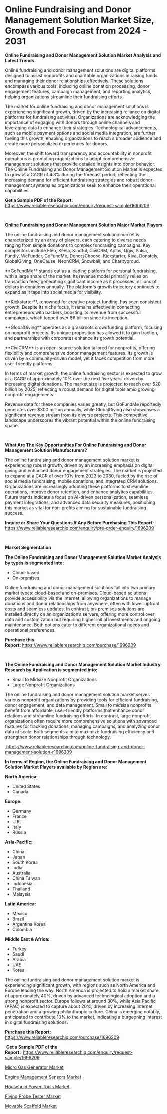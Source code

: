 <p><h1>Online Fundraising and Donor Management Solution Market Size, Growth and Forecast from 2024 - 2031</h1></p><p><strong>Online Fundraising and Donor Management Solution Market Analysis and Latest Trends</strong></p>
<p><p>Online fundraising and donor management solutions are digital platforms designed to assist nonprofits and charitable organizations in raising funds and managing their donor relationships effectively. These solutions encompass various tools, including online donation processing, donor engagement features, campaign management, and reporting analytics, helping organizations streamline their fundraising efforts.</p><p>The market for online fundraising and donor management solutions is experiencing significant growth, driven by the increasing reliance on digital platforms for fundraising activities. Organizations are acknowledging the importance of engaging with donors through online channels and leveraging data to enhance their strategies. Technological advancements, such as mobile payment options and social media integration, are further fueling this growth, enabling organizations to reach a broader audience and create more personalized experiences for donors.</p><p>Moreover, the shift toward transparency and accountability in nonprofit operations is prompting organizations to adopt comprehensive management solutions that provide detailed insights into donor behavior. The Online Fundraising and Donor Management Solution Market is expected to grow at a CAGR of 4.3% during the forecast period, reflecting the increasing demand for efficient fundraising strategies and robust donor management systems as organizations seek to enhance their operational capabilities.</p></p>
<p><strong>Get a Sample PDF of the Report:&nbsp;</strong> <a href="https://www.reliableresearchiq.com/enquiry/request-sample/1696209?utm_campaign=1539&utm_medium=2&utm_source=Github&utm_content=ia&utm_term=19102024&utm_id=online-fundraising-and-donor-management-solution">https://www.reliableresearchiq.com/enquiry/request-sample/1696209</a></p>
<p>&nbsp;</p>
<p><strong>Online Fundraising and Donor Management Solution Major Market Players</strong></p>
<p><p>The online fundraising and donor management solution market is characterized by an array of players, each catering to diverse needs ranging from simple donations to complex fundraising campaigns. Key competitors include Eleo, Keela, Kindful, CiviCRM, Aplos, Qgiv, Salsa, Fundly, WeFunder, GoFundMe, DonorsChoose, Kickstarter, Kiva, Donately, GlobalGiving, OneCause, NeonCRM, Snowball, and Charityproud.</p><p>**GoFundMe** stands out as a leading platform for personal fundraising, with a large share of the market. Its revenue model primarily relies on transaction fees, generating significant income as it processes millions of dollars in donations annually. The platform's growth trajectory continues to expand as it taps into social media for visibility.</p><p>**Kickstarter**, renowned for creative project funding, has seen consistent growth. Despite its niche focus, it remains effective in connecting entrepreneurs with backers, boosting its revenue from successful campaigns, which topped over $6 billion since its inception. </p><p>**GlobalGiving** operates as a grassroots crowdfunding platform, focusing on nonprofit projects. Its unique proposition has allowed it to gain traction, and partnerships with corporates enhance its growth potential.</p><p>**CiviCRM** is an open-source solution tailored for nonprofits, offering flexibility and comprehensive donor management features. Its growth is driven by a community-driven model, yet it faces competition from more user-friendly platforms.</p><p>In terms of market growth, the online fundraising sector is expected to grow at a CAGR of approximately 10% over the next five years, driven by increasing digital donations. The market size is projected to reach over $20 billion by 2025, reflecting a robust demand for digital tools amid growing nonprofit engagements. </p><p>Revenue data for these companies varies greatly, but GoFundMe reportedly generates over $300 million annually, while GlobalGiving also showcases a significant revenue stream from its diverse projects. This competitive landscape underscores the vibrant potential within the online fundraising space.</p></p>
<p>&nbsp;</p>
<p><strong>What Are The Key Opportunities For Online Fundraising and Donor Management Solution Manufacturers?</strong></p>
<p><p>The online fundraising and donor management solution market is experiencing robust growth, driven by an increasing emphasis on digital giving and enhanced donor engagement strategies. The market is projected to expand at a CAGR of over 10% from 2023 to 2030, fueled by the rise of social media fundraising, mobile donations, and integrated CRM solutions. Organizations are increasingly adopting these platforms to streamline operations, improve donor retention, and enhance analytics capabilities. Future trends indicate a focus on AI-driven personalization, seamless payment integrations, and advanced data security measures, positioning this market as vital for non-profits aiming for sustainable fundraising success.</p></p>
<p><strong>Inquire or Share Your Questions If Any Before Purchasing This Report:</strong> <a href="https://www.reliableresearchiq.com/enquiry/pre-order-enquiry/1696209?utm_campaign=1539&utm_medium=2&utm_source=Github&utm_content=ia&utm_term=19102024&utm_id=online-fundraising-and-donor-management-solution">https://www.reliableresearchiq.com/enquiry/pre-order-enquiry/1696209</a></p>
<p>&nbsp;</p>
<p><strong>Market Segmentation</strong></p>
<p><strong>The Online Fundraising and Donor Management Solution Market Analysis by types is segmented into:</strong></p>
<p><ul><li>Cloud-based</li><li>On-premises</li></ul></p>
<p><p>Online fundraising and donor management solutions fall into two primary market types: cloud-based and on-premises. Cloud-based solutions provide accessibility via the internet, allowing organizations to manage donations and donor relationships from anywhere, often with lower upfront costs and seamless updates. In contrast, on-premises solutions are installed directly on an organization’s servers, offering more control over data and customization but requiring higher initial investments and ongoing maintenance. Both options cater to different organizational needs and operational preferences.</p></p>
<p><strong>Purchase this Report:&nbsp;</strong><a href="https://www.reliableresearchiq.com/purchase/1696209?utm_campaign=1539&utm_medium=2&utm_source=Github&utm_content=ia&utm_term=19102024&utm_id=online-fundraising-and-donor-management-solution">https://www.reliableresearchiq.com/purchase/1696209</a></p>
<p>&nbsp;</p>
<p><strong>The Online Fundraising and Donor Management Solution Market Industry Research by Application is segmented into:</strong></p>
<p><ul><li>Small to Midsize Nonprofit Organizations</li><li>Large Nonprofit Organizations</li></ul></p>
<p><p>The online fundraising and donor management solution market serves various nonprofit organizations by providing tools for efficient fundraising, donor engagement, and data management. Small to midsize nonprofits benefit from affordable, user-friendly platforms that enhance donor relations and streamline fundraising efforts. In contrast, large nonprofit organizations often require more comprehensive solutions with advanced features for tracking donations, managing campaigns, and analyzing donor data at scale. Both segments aim to maximize fundraising efficiency and strengthen donor relationships through technology.</p></p>
<p><a href="https://www.reliableresearchiq.com/online-fundraising-and-donor-management-solution-r1696209?utm_campaign=1539&utm_medium=2&utm_source=Github&utm_content=ia&utm_term=19102024&utm_id=online-fundraising-and-donor-management-solution">&nbsp;https://www.reliableresearchiq.com/online-fundraising-and-donor-management-solution-r1696209</a></p>
<p><strong>In terms of Region, the Online Fundraising and Donor Management Solution Market Players available by Region are:</strong></p>
<p>
    <p> <strong> North America: </strong>
        <ul>
            <li>United States</li>
            <li>Canada</li>
        </ul>
        </p> 
    <p> <strong> Europe: </strong>
        <ul>
            <li>Germany</li>
            <li>France</li>
            <li>U.K.</li>
            <li>Italy</li>
            <li>Russia</li>
        </ul>
        </p> 
    <p> <strong> Asia-Pacific: </strong>
        <ul>
            <li>China</li>
            <li>Japan</li>
            <li>South Korea</li>
            <li>India</li>
            <li>Australia</li>
            <li>China Taiwan</li>
            <li>Indonesia</li>
            <li>Thailand</li>
            <li>Malaysia</li>
        </ul>
        </p> 
    <p> <strong> Latin America: </strong>
        <ul>
            <li>Mexico</li>
            <li>Brazil</li>
            <li>Argentina Korea</li>
            <li>Colombia</li>
        </ul>
        </p> 
    <p> <strong> Middle East & Africa: </strong>
        <ul>
            <li>Turkey</li>
            <li>Saudi</li>
            <li>Arabia</li>
            <li>UAE</li>
            <li>Korea</li>
        </ul>
    </p>
    </p>
<p><p>The online fundraising and donor management solution market is experiencing significant growth, with regions such as North America and Europe leading the way. North America is projected to hold a market share of approximately 40%, driven by advanced technological adoption and a strong nonprofit sector. Europe follows at around 30%, while Asia Pacific (APAC) is expected to capture about 20%, driven by increasing internet penetration and a growing philanthropic culture. China is emerging notably, anticipated to contribute 10% to the market, indicating a burgeoning interest in digital fundraising solutions.</p></p>
<p><strong>Purchase this Report: </strong><a href="https://www.reliableresearchiq.com/purchase/1696209?utm_campaign=1539&utm_medium=2&utm_source=Github&utm_content=ia&utm_term=19102024&utm_id=online-fundraising-and-donor-management-solution">https://www.reliableresearchiq.com/purchase/1696209</a></p>
<p>&nbsp;<strong>Get a Sample PDF of the Report:&nbsp;&nbsp;</strong><a href="https://www.reliableresearchiq.com/enquiry/request-sample/1696209?utm_campaign=1539&utm_medium=2&utm_source=Github&utm_content=ia&utm_term=19102024&utm_id=online-fundraising-and-donor-management-solution">https://www.reliableresearchiq.com/enquiry/request-sample/1696209</a></p>
<p><strong></strong></p>
<p><p><a href="https://www.linkedin.com/pulse/micro-gas-generator-market-trends-strategic-insights-62dqc?utm_campaign=1539&utm_medium=2&utm_source=Github&utm_content=ia&utm_term=19102024&utm_id=online-fundraising-and-donor-management-solution">Micro Gas Generator Market</a></p><p><a href="https://www.linkedin.com/pulse/decoding-engine-management-sensors-industry-dynamics-cqy8c?utm_campaign=1539&utm_medium=2&utm_source=Github&utm_content=ia&utm_term=19102024&utm_id=online-fundraising-and-donor-management-solution">Engine Management Sensors Market</a></p><p><a href="https://www.linkedin.com/pulse/household-power-tools-market-overview-forecast-2024-4vjsc?utm_campaign=1539&utm_medium=2&utm_source=Github&utm_content=ia&utm_term=19102024&utm_id=online-fundraising-and-donor-management-solution">Household Power Tools Market</a></p><p><a href="https://www.linkedin.com/pulse/flying-probe-tester-spectrum-usage-patterns-sector-obttc?utm_campaign=1539&utm_medium=2&utm_source=Github&utm_content=ia&utm_term=19102024&utm_id=online-fundraising-and-donor-management-solution">Flying Probe Tester Market</a></p><p><a href="https://www.linkedin.com/pulse/movable-scaffold-market-overview-global-trends-future-4hksc?utm_campaign=1539&utm_medium=2&utm_source=Github&utm_content=ia&utm_term=19102024&utm_id=online-fundraising-and-donor-management-solution">Movable Scaffold Market</a></p></p>